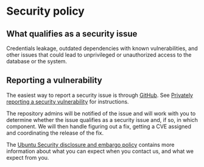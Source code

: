 # Security policy

## What qualifies as a security issue

Credentials leakage, outdated dependencies with known vulnerabilities, and other issues that could lead to unprivileged or unauthorized access to the database or the system.

## Reporting a vulnerability

The easiest way to report a security issue is through [GitHub](https://github.com/canonical/spark-integration-hub-k8s-operator/security/advisories/new). See [Privately reporting a security vulnerability](https://docs.github.com/en/code-security/security-advisories/guidance-on-reporting-and-writing/privately-reporting-a-security-vulnerability) for instructions.

The repository admins will be notified of the issue and will work with you to determine whether the issue qualifies as a security issue and, if so, in which component. We will then handle figuring out a fix, getting a CVE assigned and coordinating the release of the fix.

The [Ubuntu Security disclosure and embargo policy](https://ubuntu.com/security/disclosure-policy) contains more information about what you can expect when you contact us, and what we expect from you.